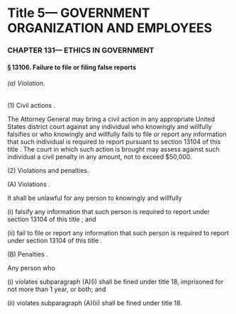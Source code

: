 
# Title 5— GOVERNMENT ORGANIZATION AND EMPLOYEES
### CHAPTER 131— ETHICS IN GOVERNMENT
#### § 13106. Failure to file or filing false reports
###### (a) Violation.

(1) Civil actions .

The Attorney General may bring a civil action in any appropriate United States district court against any individual who knowingly and willfully falsifies or who knowingly and willfully fails to file or report any information that such individual is required to report pursuant to section 13104 of this title . The court in which such action is brought may assess against such individual a civil penalty in any amount, not to exceed $50,000.

(2) Violations and penalties.

(A) Violations .

It shall be unlawful for any person to knowingly and willfully

(i) falsify any information that such person is required to report under section 13104 of this title ; and

(ii) fail to file or report any information that such person is required to report under section 13104 of this title .

(B) Penalties .

Any person who

(i) violates subparagraph (A)(i) shall be fined under title 18, imprisoned for not more than 1 year, or both; and

(ii) violates subparagraph (A)(ii) shall be fined under title 18.
